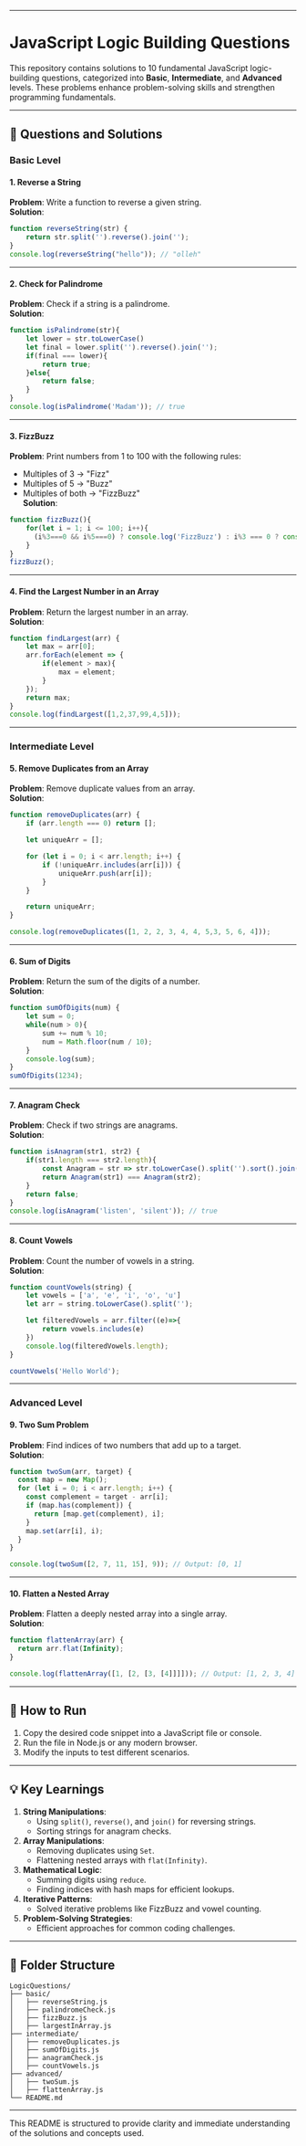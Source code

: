 
---

# **JavaScript Logic Building Questions**

This repository contains solutions to 10 fundamental JavaScript logic-building questions, categorized into **Basic**, **Intermediate**, and **Advanced** levels. These problems enhance problem-solving skills and strengthen programming fundamentals.

---

## **📂 Questions and Solutions**

### **Basic Level**

#### **1. Reverse a String**
**Problem**: Write a function to reverse a given string.  
**Solution**:
```javascript
function reverseString(str) {
    return str.split('').reverse().join('');
}
console.log(reverseString("hello")); // "olleh"
```

---

#### **2. Check for Palindrome**
**Problem**: Check if a string is a palindrome.  
**Solution**:
```javascript
function isPalindrome(str){
    let lower = str.toLowerCase()
    let final = lower.split('').reverse().join('');
    if(final === lower){
        return true;
    }else{
        return false;
    }
}
console.log(isPalindrome('Madam')); // true
```

---

#### **3. FizzBuzz**
**Problem**: Print numbers from 1 to 100 with the following rules:  
- Multiples of 3 → "Fizz"
- Multiples of 5 → "Buzz"
- Multiples of both → "FizzBuzz"  
**Solution**:
```javascript
function fizzBuzz(){
    for(let i = 1; i <= 100; i++){
      (i%3===0 && i%5===0) ? console.log('FizzBuzz') : i%3 === 0 ? console.log('Fizz') : i%5 === 0 ? console.log('Buzz') : console.log(i);
    }
}
fizzBuzz();
```

---

#### **4. Find the Largest Number in an Array**
**Problem**: Return the largest number in an array.  
**Solution**:
```javascript
function findLargest(arr) {
    let max = arr[0];
    arr.forEach(element => {
        if(element > max){
            max = element;
        }
    });
    return max;
}
console.log(findLargest([1,2,37,99,4,5]));
```

---

### **Intermediate Level**

#### **5. Remove Duplicates from an Array**
**Problem**: Remove duplicate values from an array.  
**Solution**:
```javascript
function removeDuplicates(arr) {
    if (arr.length === 0) return [];

    let uniqueArr = [];

    for (let i = 0; i < arr.length; i++) {
        if (!uniqueArr.includes(arr[i])) {
            uniqueArr.push(arr[i]);
        }
    }

    return uniqueArr;
}

console.log(removeDuplicates([1, 2, 2, 3, 4, 4, 5,3, 5, 6, 4]));
```

---

#### **6. Sum of Digits**
**Problem**: Return the sum of the digits of a number.  
**Solution**:
```javascript
function sumOfDigits(num) {
    let sum = 0;
    while(num > 0){
        sum += num % 10;
        num = Math.floor(num / 10);
    }
    console.log(sum);
}
sumOfDigits(1234);
```

---

#### **7. Anagram Check**
**Problem**: Check if two strings are anagrams.  
**Solution**:
```javascript
function isAnagram(str1, str2) {
    if(str1.length === str2.length){
        const Anagram = str => str.toLowerCase().split('').sort().join('');
        return Anagram(str1) === Anagram(str2);
    }
    return false;
}
console.log(isAnagram('listen', 'silent')); // true
```

---

#### **8. Count Vowels**
**Problem**: Count the number of vowels in a string.  
**Solution**:
```javascript
function countVowels(string) {
    let vowels = ['a', 'e', 'i', 'o', 'u']
    let arr = string.toLowerCase().split('');

    let filteredVowels = arr.filter((e)=>{
        return vowels.includes(e)
    })
    console.log(filteredVowels.length);
}

countVowels('Hello World');
```

---

### **Advanced Level**

#### **9. Two Sum Problem**
**Problem**: Find indices of two numbers that add up to a target.  
**Solution**:
```javascript
function twoSum(arr, target) {
  const map = new Map();
  for (let i = 0; i < arr.length; i++) {
    const complement = target - arr[i];
    if (map.has(complement)) {
      return [map.get(complement), i];
    }
    map.set(arr[i], i);
  }
}

console.log(twoSum([2, 7, 11, 15], 9)); // Output: [0, 1]
```

---

#### **10. Flatten a Nested Array**
**Problem**: Flatten a deeply nested array into a single array.  
**Solution**:
```javascript
function flattenArray(arr) {
  return arr.flat(Infinity);
}

console.log(flattenArray([1, [2, [3, [4]]]])); // Output: [1, 2, 3, 4]
```

---

## **🚀 How to Run**
1. Copy the desired code snippet into a JavaScript file or console.
2. Run the file in Node.js or any modern browser.
3. Modify the inputs to test different scenarios.

---

## **💡 Key Learnings**
1. **String Manipulations**:
   - Using `split()`, `reverse()`, and `join()` for reversing strings.
   - Sorting strings for anagram checks.
2. **Array Manipulations**:
   - Removing duplicates using `Set`.
   - Flattening nested arrays with `flat(Infinity)`.
3. **Mathematical Logic**:
   - Summing digits using `reduce`.
   - Finding indices with hash maps for efficient lookups.
4. **Iterative Patterns**:
   - Solved iterative problems like FizzBuzz and vowel counting.
5. **Problem-Solving Strategies**:
   - Efficient approaches for common coding challenges.

---

## **📂 Folder Structure**
```plaintext
LogicQuestions/
├── basic/
│   ├── reverseString.js
│   ├── palindromeCheck.js
│   ├── fizzBuzz.js
│   ├── largestInArray.js
├── intermediate/
│   ├── removeDuplicates.js
│   ├── sumOfDigits.js
│   ├── anagramCheck.js
│   ├── countVowels.js
├── advanced/
│   ├── twoSum.js
│   ├── flattenArray.js
└── README.md
```

---

This README is structured to provide clarity and immediate understanding of the solutions and concepts used.